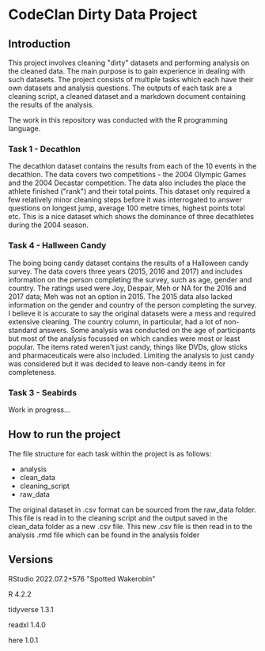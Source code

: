 # CodeClan Dirty Data Project

## Introduction

This project involves cleaning "dirty" datasets and performing analysis on the cleaned data. 
The main purpose is to gain experience in dealing with such datasets. The project consists of multiple tasks which each have their own datasets and analysis questions. The outputs of each task are a cleaning script, a cleaned dataset and a markdown document containing the results of the analysis. 
 
The work in this repository was conducted with the R programming language. 

### Task 1 - Decathlon
The decathlon dataset contains the results from each of the 10 events in the decathlon. The data covers two competitions - the 2004 Olympic Games and the 2004 Decastar competition. The data also includes the place the athlete finished ("rank") and their total points. 
This dataset only required a few relatively minor cleaning steps before it was interrogated to answer questions on longest jump, average 100 metre times, highest points total etc. 
This is a nice dataset which shows the dominance of three decathletes during the 2004 season. 

### Task 4 - Hallween Candy
The boing boing candy dataset contains the results of a Halloween candy survey. The data covers three years (2015, 2016 and 2017) and includes information on the person completing the survey, such as age, gender and country. The ratings used were Joy, Despair, Meh or NA for the 2016 and 2017 data; Meh was not an option in 2015. The 2015 data also lacked information on the gender and country of the person completing the survey.
I believe it is accurate to say the original datasets were a mess and required extensive cleaning. The country column, in particular, had a lot of non-standard answers. 
Some analysis was conducted on the age of participants but most of the analysis focussed on which candies were most or least popular. The items rated weren't just candy, things like DVDs, glow sticks and pharmaceuticals were also included. Limiting the analysis to just candy was considered but it was decided to leave non-candy items in for completeness. 

### Task 3 - Seabirds
Work in progress...

## How to run the project

The file structure for each task within the project is as follows:
- analysis
- clean_data
- cleaning_script
- raw_data

The original dataset in .csv format can be sourced from the raw_data folder. This file is read in to the cleaning script and the output saved in the clean_data folder as a new .csv file. This new .csv file is then read in to the analysis .rmd file which can be found in the analysis folder 

## Versions

RStudio     2022.07.2+576 "Spotted Wakerobin" 

R           4.2.2

tidyverse   1.3.1

readxl      1.4.0

here        1.0.1
